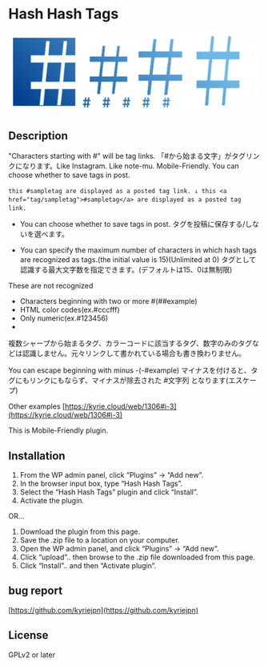 # Hash Hash Tags
<p align="center">
<img src="https://github.com/kyriejpn/hash-hash-tags/blob/master/assets/banner-772x250.png" alt="Logo" title="Logo">
</p>

## Description

"Characters starting with #" will be tag links. 「#から始まる文字」がタグリンクになります。Like Instagram. Like note-mu. Mobile-Friendly. You can choose whether to save tags in post. 

`this #sampletag are displayed as a posted tag link.
↓
this <a href="tag/sampletag">#sampletag</a> are displayed as a posted tag link.
`

* You can choose whether to save tags in post. タグを投稿に保存する/しないを選べます。

* You can specify the maximum number of characters in which hash tags are recognized as tags.(the initial value is 15)(Unlimited at 0)
タグとして認識する最大文字数を指定できます。(デフォルトは15、0は無制限)
  
These are not recognized
   * Characters beginning with two or more #(##example)
   * HTML color codes(ex.#cccfff)
   * Only numeric(ex.#123456)
   *
複数シャープから始まるタグ、カラーコードに該当するタグ、数字のみのタグなどは認識しません。元々リンクして書かれている場合も書き換わりません。
   
   
You can escape beginning with minus -(-#example)
マイナスを付けると、タグにもリンクにもならず、マイナスが除去された #文字列 となります(エスケープ)


Other examples
[https://kyrie.cloud/web/1306#i-3](https://kyrie.cloud/web/1306#i-3)
   
 This is Mobile-Friendly plugin.
 

## Installation

1. From the WP admin panel, click “Plugins” -> “Add new”.
2. In the browser input box, type “Hash Hash Tags”.
3. Select the “Hash Hash Tags” plugin and click “Install”.
4. Activate the plugin.

OR…

1. Download the plugin from this page.
2. Save the .zip file to a location on your computer.
3. Open the WP admin panel, and click “Plugins” -> “Add new”.
4. Click “upload”.. then browse to the .zip file downloaded from this page.
5. Click “Install”.. and then “Activate plugin”.

## bug report

[https://github.com/kyriejpn](https://github.com/kyriejpn)

## License

GPLv2 or later
